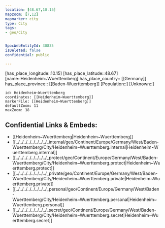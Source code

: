 ```yaml
---
location: [48.67,10.15] 
mapzoom: [7,12] 
mapmarker: city 
type: City
tags:
- geo/City


SpocWebEntityId: 30835
isDeleted: false
confidential: public

---
```

[has_place_longitude::10.15] 
[has_place_latitude::48.67] 
[name::Heidenheim~Wuerttemberg] 
has_place_country:: [[Germany]]  
has_place_province:: [[Baden-Wuerttemberg]] 
[Population::] 
[Unknown::] 


```leaflet
id: Heidenheim~Wuerttemberg
coordinates: [[Heidenheim~Wuerttemberg]] 
markerFile: [[Heidenheim~Wuerttemberg]] 
defaultZoom: 11 
maxZoom: 18
```


## Confidential Links & Embeds: 
- [[Heidenheim~Wuerttemberg|Heidenheim~Wuerttemberg]]  
- [[../../../../../../../../_internal/geo/Continent/Europe/Germany/West/Baden-Wuerttemberg/City/Heidenheim~Wuerttemberg.internal|Heidenheim~Wuerttemberg.internal]] 
- [[../../../../../../../../_protect/geo/Continent/Europe/Germany/West/Baden-Wuerttemberg/City/Heidenheim~Wuerttemberg.protect|Heidenheim~Wuerttemberg.protect]] 
- [[../../../../../../../../_private/geo/Continent/Europe/Germany/West/Baden-Wuerttemberg/City/Heidenheim~Wuerttemberg.private|Heidenheim~Wuerttemberg.private]] 
- [[../../../../../../../../_personal/geo/Continent/Europe/Germany/West/Baden-Wuerttemberg/City/Heidenheim~Wuerttemberg.personal|Heidenheim~Wuerttemberg.personal]] 
- [[../../../../../../../../_secret/geo/Continent/Europe/Germany/West/Baden-Wuerttemberg/City/Heidenheim~Wuerttemberg.secret|Heidenheim~Wuerttemberg.secret]] 

